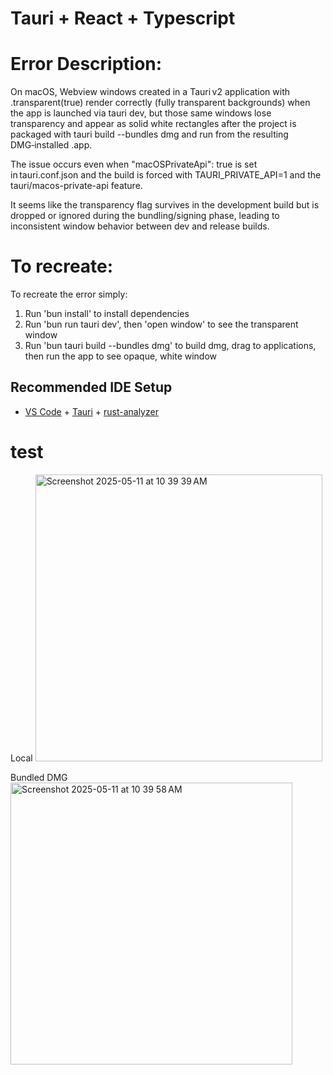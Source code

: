 # Tauri + React + Typescript

# Error Description:
On macOS, Webview windows created in a Tauri v2 application with .transparent(true) render correctly (fully transparent backgrounds) when the app is launched via tauri dev, but those same windows lose transparency and appear as solid white rectangles after the project is packaged with tauri build --bundles dmg and run from the resulting DMG‑installed .app. 

The issue occurs even when "macOSPrivateApi": true is set in tauri.conf.json and the build is forced with TAURI_PRIVATE_API=1 and the tauri/macos-private-api feature. 

It seems like the transparency flag survives in the development build but is dropped or ignored during the bundling/signing phase, leading to inconsistent window behavior between dev and release builds.

# To recreate:

To recreate the error simply:
1. Run 'bun install' to install dependencies
2. Run 'bun run tauri dev', then 'open window' to see the transparent window
3. Run 'bun tauri build --bundles dmg' to build dmg, drag to applications, then run the app to see opaque, white window
## Recommended IDE Setup

- [VS Code](https://code.visualstudio.com/) + [Tauri](https://marketplace.visualstudio.com/items?itemName=tauri-apps.tauri-vscode) + [rust-analyzer](https://marketplace.visualstudio.com/items?itemName=rust-lang.rust-analyzer)
# test

Local
<img width="459" alt="Screenshot 2025-05-11 at 10 39 39 AM" src="https://github.com/user-attachments/assets/ea12c021-ae47-4677-9d6a-1541d757032b" />

Bundled DMG
<img width="451" alt="Screenshot 2025-05-11 at 10 39 58 AM" src="https://github.com/user-attachments/assets/d839e277-ec4b-4d8a-9b12-b5d67ba645d1" />

